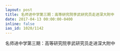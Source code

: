 ```yaml
---
layout: post
title: 名师进中学第三期：高等研究院李武研究员走进深大附中
date: 2017-04-13 00:00:00-0400
inline: false
ias_id: 1020/1142
---
```


名师进中学第三期：高等研究院李武研究员走进深大附中
